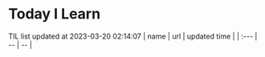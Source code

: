 # Today I Learn 
TIL list updated at 2023-03-20 02:14:07
| name | url | updated time |
| :--- | -- | -- |
